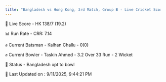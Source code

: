 ```yaml
---
title: "Bangladesh vs Hong Kong, 3rd Match, Group B - Live Cricket Score"
---
```


🔴 Live Score - HK 138/7 (19.2)  

📊 Run Rate - CRR: 7.14  

✊ Current Batsman - Kalhan Challu - 0(0)  

✊ Current Bowler - Taskin Ahmed - 3.2 Over 33 Run - 2 Wicket  

📑 Status - Bangladesh opt to bowl

📝 Last Updated on : 9/11/2025, 9:44:21 PM  

